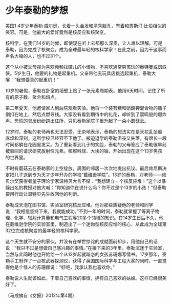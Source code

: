 # 少年泰勒的梦想

美国1 4岁少年泰勒·威尔逊，长着一头金发和清秀脸孔，有着和贾斯汀·比伯相似的笑容。可是，他最大的爱好竟然是核反应和核聚变。 

核科学，在我们14岁的时候，即使现在听上去都那么深奥，让人难以理解。可是泰勒，因为完成了核聚变，成为全球最年轻的核科学家！在此之前，因为干这事而声名大噪的人，也不过31个。 

这个从小被父母视为喜欢频频找碴儿的小怪物，不喜欢通常男孩玩的奥特曼或蜘蛛侠。5岁生日，他要的礼物是起重机。父亲带他去玩具店挑选起重机，泰勒大嚷：“我想要真的起重机！” 

10岁的暑假，泰勒在卧室的墙壁上贴了一张元素周期表。他用6天时间，记住了所有的原子数、聚合和熔点。 

第二年夏天，他邀请家人到后院观看实验。他将一个装有糖和硝酸钾混合物的瓶子倒扣在地上，然后点燃导线。大家没有看到期待中的礼花，却听到了雷鸣般的爆炸声。恐慌的邻居纷纷跑出住所，只见泰勒家院子里升起了一朵小蘑菇云。 

12岁时，泰勒的老师再也无法忍受，无奈地表示，泰勒的想法实在是天花乱坠般麻烦和深刻，这所学校已经容不下他了。被迫退学的泰勒沮丧又失落，有很长一段时间都躺在花园里发呆。为了重新看到儿子的笑脸，泰勒的父母答应了泰勒很早前被驳回的请求研究放射性元素。核燃料球、大块的铀，开始出现在这个13岁男孩的世界里。 

不时有蘑菇云在泰勒家的上空绽放，周围的邻居一次次地提出抗议。最后肯尼斯决定把儿子送到专为天才少年开办的学校“戴维逊学院”。13岁的泰勒，对老师——诺贝尔奖获得者量子理论学家温特贝大言不惭：“我想建立一个核反应堆！”这个以暴躁出名的教授对他大喊：“你知道你在说什么吗？你不过是个13岁的小孩！”但泰勒要用行动让温特贝先生收回他的判断。 

泰勒成天泡在图书馆、实验室研究核反应堆。他对那些质疑他的老师和同学说：“我相信坚持下来，我就能成功。”不到一年的时间，泰勒就掌握了等离子物理、化学、辐射计算量和电气工程等20多个领域的知识。在14岁生日后不久，他在戴维逊学院的实验室里，制造出了一个迷你型核反应堆的核心，从此成为全球第32位完成核聚变的最年轻的核科学家。 

这个天生就不安分的家伙，并没有在举世惊诧的成就面前却步，用他自己的话说：“我只不过是想做自己感兴趣的事情。”在接下来的3年里，泰勒沉迷于实验室，当然与此同时他也开始给一个从12岁起就暗恋的女孩苏珊娜写情书。17岁那年，泰勒手工制作了一台核武器探测仪，获得了英国国际科学与工程大奖的同时，一直觉得他是个怪人的苏珊娜说：“好吧，我承认我也喜欢你。” 

泰勒说人生就该如此，干着自己喜欢的事情，拥有自己喜欢的姑娘。这样已经很美好了。 

（马成摘自《女报》2012年第4期）